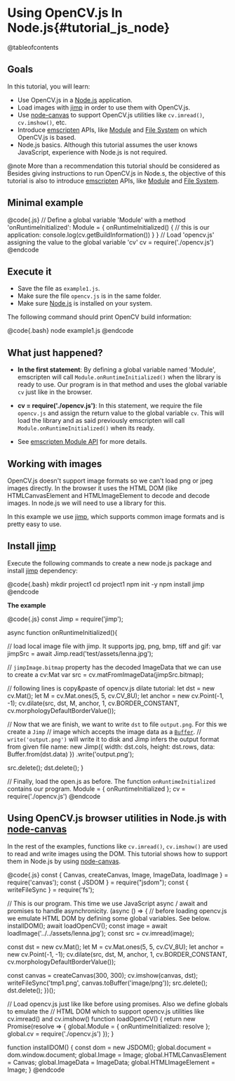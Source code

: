 Using OpenCV.js In Node.js{#tutorial_js_node}
===============================

@tableofcontents

Goals
-----

In this tutorial, you will learn:

-   Use OpenCV.js in a [Node.js](https://nodejs.org) application. 
-   Load images with [jimp](https://www.npmjs.com/package/jimp) in order to use them with OpenCV.js.
-   Use [node-canvas](https://www.npmjs.com/package/canvas) to support OpenCV.js utilities like `cv.imread()`, `cv.imshow()`, etc.
-   Introduce [emscripten](https://emscripten.org/) APIs, like [Module](https://emscripten.org/docs/api_reference/module.html) and [File System](https://emscripten.org/docs/api_reference/Filesystem-API.html) on which OpenCV.js is based.
-   Node.js basics. Although this tutorial assumes the user knows JavaScript, experience with Node.js is not required.

@note More than a recommendation this tutorial should be considered as Besides giving instructions to run OpenCV.js in Node.s, the objective of this tutorial is also to introduce [emscripten](https://emscripten.org/) APIs, like [Module](https://emscripten.org/docs/api_reference/module.html) and [File System](https://emscripten.org/docs/api_reference/Filesystem-API.html).

Minimal example
-----------------------------

@code{.js}
// Define a global variable 'Module' with a method 'onRuntimeInitialized':
Module = {
  onRuntimeInitialized() {
    // this is our application:
    console.log(cv.getBuildInformation())
  }
}
// Load 'opencv.js' assigning the value to the global variable 'cv'
cv = require('./opencv.js')
@endcode

Execute it
----

-   Save the file as `example1.js`.
-   Make sure the file `opencv.js` is in the same folder.
-   Make sure [Node.js](https://nodejs.org) is installed on your system.

The following command should print OpenCV build information:

@code{.bash}
node example1.js
@endcode

What just happened?
----

 * **In the first statement**: By defining a global variable named 'Module', emscripten will call `Module.onRuntimeInitialized()` when the library is ready to use. Our program is in that method and uses the global variable `cv` just like in the browser.
 
 * **cv = require('./opencv.js')**: In this statement, we require the file `opencv.js` and assign the return value to the global variable `cv`. This will load the library and as said previously emscripten will call `Module.onRuntimeInitialized()` when its ready.

 * See [emscripten Module API](https://emscripten.org/docs/api_reference/module.html) for more details.

Working with images
-----------------------------

OpenCV.js doesn't support image formats so we can't load png or jpeg images directly. In the browser it uses the HTML DOM (like HTMLCanvasElement and HTMLImageElement to decode and decode images. In node.js we will need to use a library for this.

In this example we use [jimp](https://www.npmjs.com/package/jimp), which supports common image formats and is pretty easy to use.

Install [jimp](https://www.npmjs.com/package/jimp)
----

Execute the following commands to create a new node.js package and install [jimp](https://www.npmjs.com/package/jimp) dependency:

@code{.bash}
mkdir project1
cd project1
npm init -y
npm install jimp
@endcode

**The example**

@code{.js}
const Jimp = require('jimp');

async function onRuntimeInitialized(){

  // load local image file with jimp. It supports jpg, png, bmp, tiff and gif:
  var jimpSrc = await Jimp.read('test/assets/lenna.jpg');

  // `jimpImage.bitmap` property has the decoded ImageData that we can use to create a cv:Mat
  var src = cv.matFromImageData(jimpSrc.bitmap);

  // following lines is copy&paste of opencv.js dilate tutorial:
  let dst = new cv.Mat();
  let M = cv.Mat.ones(5, 5, cv.CV_8U);
  let anchor = new cv.Point(-1, -1);
  cv.dilate(src, dst, M, anchor, 1, cv.BORDER_CONSTANT, cv.morphologyDefaultBorderValue());

  // Now that we are finish, we want to write `dst` to file `output.png`. For this we create a `Jimp`
  // image which accepts the image data as a [`Buffer`](https://nodejs.org/docs/latest-v10.x/api/buffer.html). 
  // `write('output.png')` will write it to disk and Jimp infers the output format from given file name:
  new Jimp({
    width: dst.cols,
    height: dst.rows,
    data: Buffer.from(dst.data)
  })
  .write('output.png');

  src.delete();
  dst.delete();
}

// Finally, load the open.js as before. The function `onRuntimeInitialized` contains our program.
Module = {
  onRuntimeInitialized
};
cv = require('./opencv.js')
@endcode

Using OpenCV.js browser utilities in Node.js with [node-canvas](https://www.npmjs.com/package/canvas)
-----------------------------

In the rest of the examples, functions like `cv.imread()`, `cv.imshow()` are used to read and write images using the DOM. This tutorial shows how to support them in Node.js by using [node-canvas](https://www.npmjs.com/package/canvas).

@code{.js}
const { Canvas, createCanvas, Image, ImageData, loadImage } = require('canvas');
const { JSDOM } = require("jsdom");
const { writeFileSync } = require('fs');

// This is our program. This time we use JavaScript async / await and promises to handle asynchronicity.
(async () => {
  // before loading opencv.js we emulate HTML DOM by defining some global variables. See below.
  installDOM();
  await loadOpenCV();
  const image = await loadImage('../../assets/lenna.jpg');
  const src = cv.imread(image);

  const dst = new cv.Mat();
  let M = cv.Mat.ones(5, 5, cv.CV_8U);
  let anchor = new cv.Point(-1, -1);
  cv.dilate(src, dst, M, anchor, 1, cv.BORDER_CONSTANT, cv.morphologyDefaultBorderValue());

  const canvas = createCanvas(300, 300);
  cv.imshow(canvas, dst);
  writeFileSync('tmp1.png', canvas.toBuffer('image/png'));
  src.delete();
  dst.delete();
})();

// Load opencv.js just like like before using promises. Also we define globals to emulate the 
// HTML DOM which to support opencv.js utilities like cv.imread() and cv.imshow()
function loadOpenCV() {
  return new Promise(resolve => {
    global.Module = {
      onRuntimeInitialized: resolve
    };
    global.cv = require('./opencv.js')
  });
}

function installDOM() {
  const dom = new JSDOM();
  global.document = dom.window.document;
  global.Image = Image;
  global.HTMLCanvasElement = Canvas;
  global.ImageData = ImageData;
  global.HTMLImageElement = Image;
}
@endcode